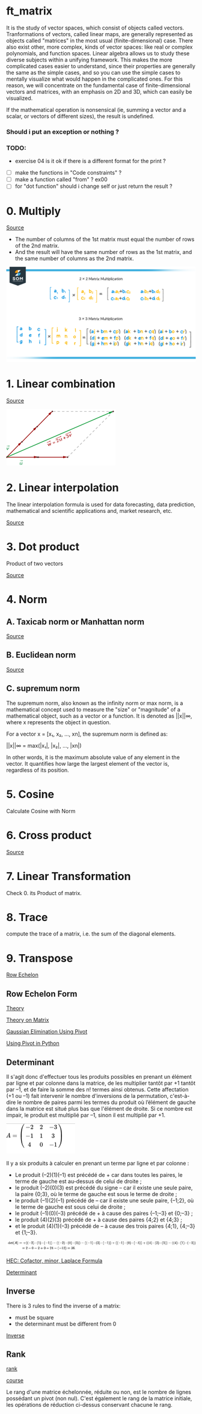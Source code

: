 # ft_matrix

It is the study of vector spaces, which consist of objects called vectors. Tranformations
of vectors, called linear maps, are generally represented as objects called "matrices" in
the most usual (finite-dimensional) case. There also exist other, more complex, kinds
of vector spaces: like real or complex polynomials, and function spaces. Linear algebra
allows us to study these diverse subjects within a unifying framework. This makes the
more complicated cases easier to understand, since their properties are generally the same
as the simple cases, and so you can use the simple cases to mentally visualize what would
happen in the complicated ones. For this reason, we will concentrate on the fundamental
case of finite-dimensional vectors and matrices, with an emphasis on 2D and 3D, which
can easily be visualized.

If the mathematical operation is nonsensical (ie, summing a vector and a scalar, or vectors of different sizes), the result is undefined.
### Should i put an exception or nothing ?

### TODO:
- exercise 04 is it ok if there is a different format for the print ?
- [ ] make the functions in "Code constraints" ?
- [ ] make a function called "from" ? ex00
- [ ] for "dot function" should i change self or just return the result ?

# 0. Multiply

[Source](https://www.mathsisfun.com/algebra/matrix-multiplying.html)

* The number of columns of the 1st matrix must equal the number of rows of the 2nd matrix.
* And the result will have the same number of rows as the 1st matrix, and the same number of columns as the 2nd matrix.

![img](img/Matrix-Multiplication-Formulas-1298x649.png)

# 1. Linear combination

[Source](https://www.superprof.co.uk/resources/academic/maths/analytical-geometry/vectors/linear-combination-of-vectors.html)

![img](img/34-15615364562318-1267.gif)

# 2. Linear interpolation

The linear interpolation formula is used for data forecasting, data prediction, mathematical and scientific applications and, market research, etc.

[Source](https://www.toppr.com/guides/maths-formulas/linear-interpolation-formula/)

# 3. Dot product

Product of two vectors

[Source](https://www.mathsisfun.com/algebra/vectors-dot-product.html)

# 4. Norm

## A. Taxicab norm or Manhattan norm
[Source](https://fr.wikipedia.org/wiki/Distance_de_Manhattan)
## B. Euclidean norm
[Source](https://www.sciencedirect.com/topics/mathematics/euclidean-norm)
## C. supremum norm
The supremum norm, also known as the infinity norm or max norm, is a mathematical concept used to measure the "size" or "magnitude" of a mathematical object, such as a vector or a function. It is denoted as ||x||∞, where x represents the object in question.

For a vector x = [x₁, x₂, ..., xn], the supremum norm is defined as:

||x||∞ = max(|x₁|, |x₂|, ..., |xn|)

In other words, it is the maximum absolute value of any element in the vector. It quantifies how large the largest element of the vector is, regardless of its position.

# 5. Cosine

Calculate Cosine with Norm

# 6. Cross product

[Source](https://www.mathsisfun.com/algebra/vectors-cross-product.html)

# 7. Linear Transformation
Check 0. its Product of matrix.

# 8. Trace
compute the trace of a matrix, i.e. the sum of the diagonal elements.

# 9. Transpose





[Row Echelon](https://saturncloud.io/blog/reducing-a-matrix-to-row-echelon-form-using-numpy-a-comprehensive-guide/)

## Row Echelon Form

[Theory](https://www.auto-math.be/public/8/module/16/theorie/65)

[Theory on Matrix](https://bouquinpython.readthedocs.io/fr/latest/matrices.html)

[Gaussian Elimination Using Pivot](https://www.delftstack.com/fr/howto/python/gaussian-elimination-using-pivoting/)

[Using Pivot in Python](http://desaintar.free.fr/python/cours/pivot.pdf)

## Determinant

Il s'agit donc d'effectuer tous les produits possibles en prenant un élément par ligne et par colonne dans la matrice, de les multiplier tantôt par +1 tantôt par –1, et de faire la somme des n! termes ainsi obtenus. Cette affectation (+1 ou –1) fait intervenir le nombre d'inversions de la permutation, c'est-à-dire le nombre de paires parmi les termes du produit où l’élément de gauche dans la matrice est situé plus bas que l'élément de droite. Si ce nombre est impair, le produit est multiplié par –1, sinon il est multiplié par +1.

![img](utils/Screenshot%202023-09-20%20at%2015.15.48.png)

Il y a six produits à calculer en prenant un terme par ligne et par colonne :

* Le produit (–2)(1)(–1) est précédé de + car dans toutes les paires, le terme de gauche est au-dessus de celui de droite ;
* le produit (–2)(0)(3) est précédé du signe – car il existe une seule paire, la paire {0;3}, où le terme de gauche est sous le terme de droite ;
* le produit (–1)(2)(–1) précédé de – car il existe une seule paire, {–1;2}, où le terme de gauche est sous celui de droite ;
* le produit (–1)(0)(–3) précédé de + à cause des paires {–1;–3} et {0;–3} ;
* le produit (4)(2)(3) précédé de + à cause des paires {4;2} et {4;3} ;
* et le produit (4)(1)(–3) précédé de – à cause des trois paires {4;1}, {4;–3} et {1;–3}.

![img](utils/Screenshot%202023-09-20%20at%2015.17.13.png)

[HEC: Cofactor, minor, Laplace Formula](https://www.hec.ca/cams/rubriques/Les_determinants_des_matrices.pdf)

[Determinant](http://gilles.dubois10.free.fr/algebre_lineaire/evaldet.html)

## Inverse

There is 3 rules to find the inverse of a matrix:
* must be square
* the determinant must be different from 0

[Inverse](https://www.youtube.com/watch?v=wOlG_fnd3v8&list=PL3WoIG-PLjSv9vFx2dg0BqzDZH_6qzF8-&index=3)

## Rank

[rank](https://www.nagwa.com/fr/explainers/402106373582/)

[course](https://math.univ-cotedazur.fr/~walter/L1_Info/Cours_rang.pdf)

Le rang d'une matrice échelonnée, réduite ou non, est le nombre de lignes possédant un pivot (non nul). C'est également le rang de la matrice initiale, les opérations de réduction ci-dessus conservant chacune le rang.